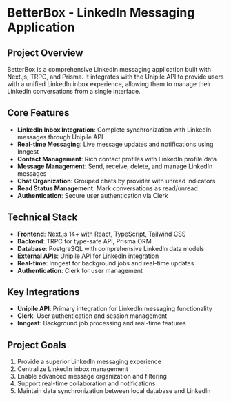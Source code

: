 # BetterBox - LinkedIn Messaging Application

## Project Overview

BetterBox is a comprehensive LinkedIn messaging application built with Next.js, TRPC, and Prisma. It integrates with the Unipile API to provide users with a unified LinkedIn inbox experience, allowing them to manage their LinkedIn conversations from a single interface.

## Core Features

- **LinkedIn Inbox Integration**: Complete synchronization with LinkedIn messages through Unipile API
- **Real-time Messaging**: Live message updates and notifications using Inngest
- **Contact Management**: Rich contact profiles with LinkedIn profile data
- **Message Management**: Send, receive, delete, and manage LinkedIn messages
- **Chat Organization**: Grouped chats by provider with unread indicators
- **Read Status Management**: Mark conversations as read/unread
- **Authentication**: Secure user authentication via Clerk

## Technical Stack

- **Frontend**: Next.js 14+ with React, TypeScript, Tailwind CSS
- **Backend**: TRPC for type-safe API, Prisma ORM
- **Database**: PostgreSQL with comprehensive LinkedIn data models
- **External APIs**: Unipile API for LinkedIn integration
- **Real-time**: Inngest for background jobs and real-time updates
- **Authentication**: Clerk for user management

## Key Integrations

- **Unipile API**: Primary integration for LinkedIn messaging functionality
- **Clerk**: User authentication and session management
- **Inngest**: Background job processing and real-time features

## Project Goals

1. Provide a superior LinkedIn messaging experience
2. Centralize LinkedIn inbox management
3. Enable advanced message organization and filtering
4. Support real-time collaboration and notifications
5. Maintain data synchronization between local database and LinkedIn 